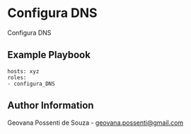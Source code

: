 Configura DNS
===========

Configura DNS

Example Playbook
----------------
    hosts: xyz
    roles:
    - configura_DNS

Author Information
------------------
Geovana Possenti de Souza - geovana.possenti@gmail.com
